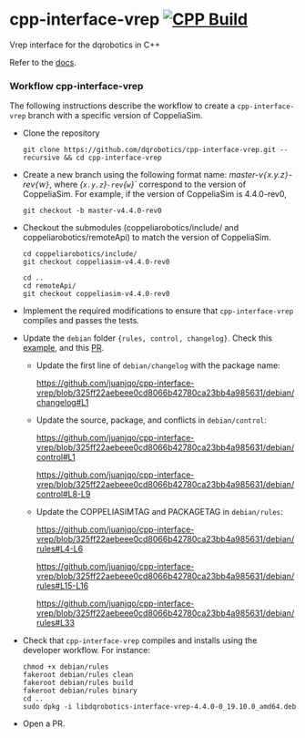 # cpp-interface-vrep [![CPP Build](https://github.com/dqrobotics/cpp-interface-vrep/actions/workflows/cpp_build.yml/badge.svg?branch=master)](https://github.com/dqrobotics/cpp-interface-vrep/actions/workflows/cpp_build.yml)
Vrep interface for the dqrobotics in C++

Refer to the [docs](https://dqroboticsgithubio.readthedocs.io/en/latest/installation/cpp.html).


### Workflow cpp-interface-vrep

The following instructions describe the workflow to create a `cpp-interface-vrep` branch with a specific version of CoppeliaSim. 

- Clone the repository 
  ```shell
  git clone https://github.com/dqrobotics/cpp-interface-vrep.git --recursive && cd cpp-interface-vrep
  ```
- Create a new branch using the following format name: *master-v`{`x.y.z`}`-rev`{`w`}`*, where *{`x.y.z`}`-rev`{`w`}`* correspond to the version of CoppeliaSim. For example, if the version of CoppeliaSim is 4.4.0-rev0,  

  ```shell
  git checkout -b master-v4.4.0-rev0
  ```
- Checkout the submodules (coppeliarobotics/include/ and coppeliarobotics/remoteApi) to match the version of CoppeliaSim. 
  ```shell
  cd coppeliarobotics/include/
  git checkout coppeliasim-v4.4.0-rev0
  ```

    ```shell
  cd ..
  cd remoteApi/
  git checkout coppeliasim-v4.4.0-rev0 
  ```
- Implement the required modifications to ensure that `cpp-interface-vrep` compiles and passes the tests.
- Update the `debian` folder `{rules, control, changelog}`. Check this [example](https://github.com/dqrobotics/cpp-interface-vrep/tree/master-v4.5.1-rev4/debian), and this [PR](https://github.com/dqrobotics/cpp-interface-vrep/pull/14/files).

  - Update the first line of `debian/changelog` with the package name:

    https://github.com/juanjqo/cpp-interface-vrep/blob/325ff22aebeee0cd8066b42780ca23bb4a985631/debian/changelog#L1

  - Update the source, package, and conflicts in `debian/control`:

    https://github.com/juanjqo/cpp-interface-vrep/blob/325ff22aebeee0cd8066b42780ca23bb4a985631/debian/control#L1

    https://github.com/juanjqo/cpp-interface-vrep/blob/325ff22aebeee0cd8066b42780ca23bb4a985631/debian/control#L8-L9

  - Update the COPPELIASIMTAG and PACKAGETAG in `debian/rules`:

    https://github.com/juanjqo/cpp-interface-vrep/blob/325ff22aebeee0cd8066b42780ca23bb4a985631/debian/rules#L4-L6

    https://github.com/juanjqo/cpp-interface-vrep/blob/325ff22aebeee0cd8066b42780ca23bb4a985631/debian/rules#L15-L16

    https://github.com/juanjqo/cpp-interface-vrep/blob/325ff22aebeee0cd8066b42780ca23bb4a985631/debian/rules#L33

- Check that `cpp-interface-vrep` compiles and installs using the developer workflow. For instance:

  ```shell
  chmod +x debian/rules
  fakeroot debian/rules clean
  fakeroot debian/rules build
  fakeroot debian/rules binary
  cd ..
  sudo dpkg -i libdqrobotics-interface-vrep-4.4.0-0_19.10.0_amd64.deb
  ```
- Open a PR.
